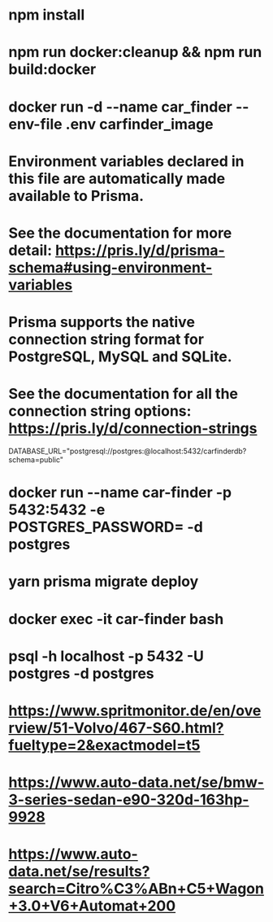 # npm install
# npm run docker:cleanup && npm run build:docker
# docker run -d --name car_finder --env-file .env carfinder_image


# Environment variables declared in this file are automatically made available to Prisma.
# See the documentation for more detail: https://pris.ly/d/prisma-schema#using-environment-variables

# Prisma supports the native connection string format for PostgreSQL, MySQL and SQLite.
# See the documentation for all the connection string options: https://pris.ly/d/connection-strings

DATABASE_URL="postgresql://postgres:<pass>@localhost:5432/carfinderdb?schema=public"


# docker run --name car-finder -p 5432:5432 -e POSTGRES_PASSWORD=<pass> -d postgres
# yarn prisma migrate deploy
# docker exec -it car-finder bash
# psql -h localhost -p 5432 -U postgres -d postgres

# https://www.spritmonitor.de/en/overview/51-Volvo/467-S60.html?fueltype=2&exactmodel=t5
# https://www.auto-data.net/se/bmw-3-series-sedan-e90-320d-163hp-9928
# https://www.auto-data.net/se/results?search=Citro%C3%ABn+C5+Wagon+3.0+V6+Automat+200